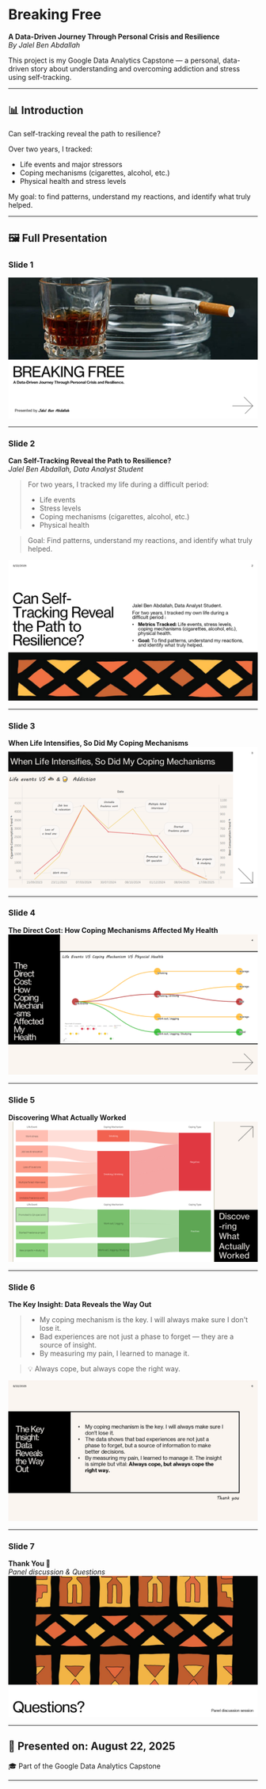 # Breaking Free  
**A Data-Driven Journey Through Personal Crisis and Resilience**  
*By Jalel Ben Abdallah*  

This project is my Google Data Analytics Capstone — a personal, data-driven story about understanding and overcoming addiction and stress using self-tracking.

---

## 📊 Introduction

Can self-tracking reveal the path to resilience?

Over two years, I tracked:
- Life events and major stressors
- Coping mechanisms (cigarettes, alcohol, etc.)
- Physical health and stress levels

My goal: to find patterns, understand my reactions, and identify what truly helped.

---

## 🖼️ Full Presentation

### Slide 1  
![Slide 1](Slide1.PNG)

---

### Slide 2  
**Can Self-Tracking Reveal the Path to Resilience?**  
*Jalel Ben Abdallah, Data Analyst Student*  
> For two years, I tracked my life during a difficult period:
> - Life events
> - Stress levels
> - Coping mechanisms (cigarettes, alcohol, etc.)
> - Physical health

> Goal: Find patterns, understand my reactions, and identify what truly helped.

![Slide 2](Slide2.PNG)

---

### Slide 3  
**When Life Intensifies, So Did My Coping Mechanisms**  
![Slide 3](Slide3.PNG)

---

### Slide 4  
**The Direct Cost: How Coping Mechanisms Affected My Health**  
![Slide 4](Slide4.PNG)

---

### Slide 5  
**Discovering What Actually Worked**  
![Slide 5](Slide5.PNG)

---

### Slide 6  
**The Key Insight: Data Reveals the Way Out**  
> - My coping mechanism is the key. I will always make sure I don't lose it.  
> - Bad experiences are not just a phase to forget — they are a source of insight.  
> - By measuring my pain, I learned to manage it.

> 💡 Always cope, but always cope the right way.

![Slide 6](Slide6.PNG)

---

### Slide 7  
**Thank You 🙏**  
*Panel discussion & Questions*  
![Slide 7](Slide7.PNG)

---

## 📅 Presented on: August 22, 2025  
🎓 Part of the Google Data Analytics Capstone

---

